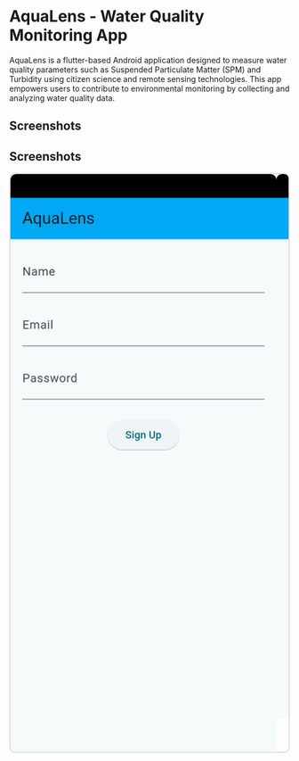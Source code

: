 # AquaLens - Water Quality Monitoring App

AquaLens is a flutter-based Android application designed to measure water quality parameters such as Suspended Particulate Matter (SPM) and Turbidity using citizen science and remote sensing technologies. This app empowers users to contribute to environmental monitoring by collecting and analyzing water quality data.

## **Screenshots**

## **Screenshots**
<div align="center">
  <div class="carousel">
    <div class="carousel-inner">
      <input type="radio" name="carousel" id="slide1" checked>
      <input type="radio" name="carousel" id="slide2">
      <input type="radio" name="carousel" id="slide3">
      <input type="radio" name="carousel" id="slide4">
      <input type="radio" name="carousel" id="slide5">
      <input type="radio" name="carousel" id="slide6">
      <input type="radio" name="carousel" id="slide7">
      <input type="radio" name="carousel" id="slide8">
      <div class="carousel-items">
        <div class="carousel-item">
          <img src="assets/images/img1.png" alt="Screen 1">
        </div>
        <div class="carousel-item">
          <img src="assets/images/img2.png" alt="Screen 2">
        </div>
        <div class="carousel-item">
          <img src="assets/images/img3.png" alt="Screen 3">
        </div>
        <div class="carousel-item">
          <img src="assets/images/img4.png" alt="Screen 4">
        </div>
        <div class="carousel-item">
          <img src="assets/images/img5.png" alt="Screen 5">
        </div>
        <div class="carousel-item">
          <img src="assets/images/img6.png" alt="Screen 6">
        </div>
        <div class="carousel-item">
          <img src="assets/images/img7.png" alt="Screen 7">
        </div>
        <div class="carousel-item">
          <img src="assets/images/img8.png" alt="Screen 8">
        </div>
      </div>
      <div class="carousel-nav">
        <label for="slide1" class="nav-dot"></label>
        <label for="slide2" class="nav-dot"></label>
        <label for="slide3" class="nav-dot"></label>
        <label for="slide4" class="nav-dot"></label>
        <label for="slide5" class="nav-dot"></label>
        <label for="slide6" class="nav-dot"></label>
        <label for="slide7" class="nav-dot"></label>
        <label for="slide8" class="nav-dot"></label>
      </div>
    </div>
  </div>
</div>

<style>
  .carousel {
    max-width: 600px;
    margin: auto;
    overflow: hidden;
    border: 2px solid #ddd;
    border-radius: 10px;
    position: relative;
  }

  .carousel-inner {
    display: flex;
    transition: transform 0.5s ease-in-out;
  }

  .carousel-items {
    display: flex;
    width: 800%;
  }

  .carousel-item {
    flex: 1 0 100%;
    box-sizing: border-box;
  }

  .carousel-item img {
    width: 100%;
    display: block;
    border-radius: 10px;
  }

  .carousel-nav {
    text-align: center;
    margin-top: 10px;
  }

  .nav-dot {
    display: inline-block;
    width: 10px;
    height: 10px;
    background-color: #bbb;
    border-radius: 50%;
    margin: 0 5px;
    cursor: pointer;
  }

  .nav-dot:hover {
    background-color: #777;
  }

  input[type="radio"] {
    display: none;
  }

  #slide1:checked ~ .carousel-items {
    transform: translateX(0%);
  }

  #slide2:checked ~ .carousel-items {
    transform: translateX(-100%);
  }

  #slide3:checked ~ .carousel-items {
    transform: translateX(-200%);
  }

  #slide4:checked ~ .carousel-items {
    transform: translateX(-300%);
  }

  #slide5:checked ~ .carousel-items {
    transform: translateX(-400%);
  }

  #slide6:checked ~ .carousel-items {
    transform: translateX(-500%);
  }

  #slide7:checked ~ .carousel-items {
    transform: translateX(-600%);
  }

  #slide8:checked ~ .carousel-items {
    transform: translateX(-700%);
  }
</style>



  


